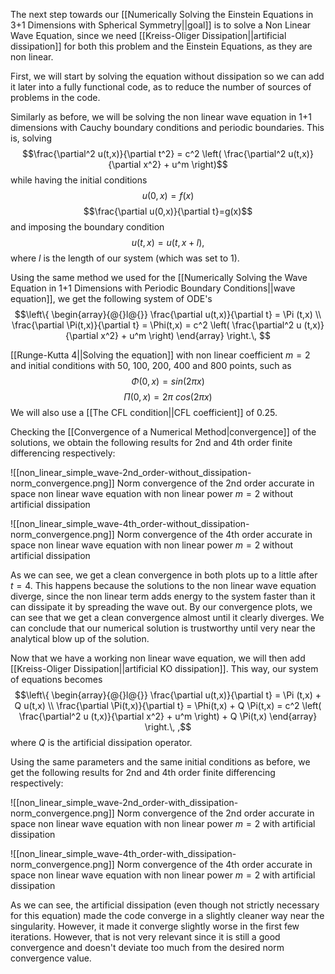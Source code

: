 The next step towards our [[Numerically Solving the Einstein Equations in 3+1 Dimensions with Spherical Symmetry||goal]] is to solve a Non Linear Wave Equation, since we need [[Kreiss-Oliger Dissipation||artificial dissipation]] for both this problem and the Einstein Equations, as they are non linear.

First, we will start by solving the equation without dissipation so we can add it later into a fully functional code, as to reduce the number of sources of problems in the code.

Similarly as before, we will be solving the non linear wave equation in 1+1 dimensions with Cauchy boundary conditions and periodic boundaries. This is, solving
$$\frac{\partial^2 u(t,x)}{\partial t^2} = c^2 \left( \frac{\partial^2 u(t,x)}{\partial x^2} + u^m \right)$$
while having the initial conditions
$$u(0,x)=f(x)$$
$$\frac{\partial u(0,x)}{\partial t}=g(x)$$
and imposing the boundary condition
$$u(t,x) = u(t,x+l),$$
where $l$ is the length of our system (which was set to 1).

Using the same method we used for the [[Numerically Solving the Wave Equation in 1+1 Dimensions with Periodic Boundary Conditions||wave equation]], we get the following system of ODE's
$$\left\{ \begin{array}{@{}l@{}} \frac{\partial u(t,x)}{\partial t} = \Pi (t,x) \\ \frac{\partial \Pi(t,x)}{\partial t} = \Phi(t,x) = c^2 \left( \frac{\partial^2 u (t,x)}{\partial x^2} + u^m \right) \end{array} \right.\, $$

[[Runge-Kutta 4||Solving the equation]] with non linear coefficient $m=2$ and initial conditions with 50, 100, 200, 400 and 800 points, such as
$$\Phi(0,x) = sin(2\pi x)$$
$$\Pi(0,x) = 2\pi \: cos(2\pi x)$$
We will also use a [[The CFL condition||CFL coefficient]] of 0.25.

Checking the [[Convergence of a Numerical Method|convergence]] of the solutions, we obtain the following results for 2nd and 4th order finite differencing respectively:

![[non_linear_simple_wave-2nd_order-without_dissipation-norm_convergence.png]]
Norm convergence of the 2nd order accurate in space non linear wave equation with non linear power $m = 2$ without artificial dissipation

![[non_linear_simple_wave-4th_order-without_dissipation-norm_convergence.png]]
Norm convergence of the 4th order accurate in space non linear wave equation with non linear power $m = 2$ without artificial dissipation

As we can see, we get a clean convergence in both plots up to a little after $t = 4$. This happens because the solutions to the non linear wave equation diverge, since the non linear term adds energy to the system faster than it can dissipate it by spreading the wave out. By our convergence plots, we can see that we get a clean convergence almost until it clearly diverges. We can conclude that our numerical solution is trustworthy until very near the analytical blow up of the solution.


Now that we have a working non linear wave equation, we will then add [[Kreiss-Oliger Dissipation||artificial KO dissipation]]. This way, our system of equations becomes
$$\left\{ \begin{array}{@{}l@{}} \frac{\partial u(t,x)}{\partial t} = \Pi (t,x) + Q u(t,x) \\ \frac{\partial \Pi(t,x)}{\partial t} = \Phi(t,x) + Q \Pi(t,x) = c^2 \left( \frac{\partial^2 u (t,x)}{\partial x^2} + u^m \right) + Q \Pi(t,x) \end{array} \right.\, ,$$
where $Q$ is the artificial dissipation operator.

Using the same parameters and the same initial conditions as before, we get the following results for 2nd and 4th order finite differencing respectively:

![[non_linear_simple_wave-2nd_order-with_dissipation-norm_convergence.png]]
Norm convergence of the 2nd order accurate in space non linear wave equation with non linear power $m = 2$ with artificial dissipation

![[non_linear_simple_wave-4th_order-with_dissipation-norm_convergence.png]]
Norm convergence of the 4th order accurate in space non linear wave equation with non linear power $m = 2$ with artificial dissipation

As we can see, the artificial dissipation (even though not strictly necessary for this equation) made the code converge in a slightly cleaner way near the singularity. However, it made it converge slightly worse in the first few iterations. However, that is not very relevant since it is still a good convergence and doesn't deviate too much from the desired norm convergence value.